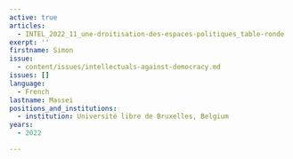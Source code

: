 ```yaml
---
active: true
articles:
  - INTEL_2022_11_une-droitisation-des-espaces-politiques_table-ronde
exerpt: ''
firstname: Simon
issue:
  - content/issues/intellectuals-against-democracy.md
issues: []
language:
  - French
lastname: Massei
positions_and_institutions:
  - institution: Université libre de Bruxelles, Belgium
years:
  - 2022

---
```

